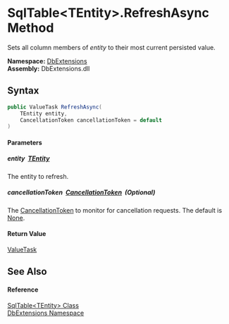 SqlTable&lt;TEntity>.RefreshAsync Method
========================================
Sets all column members of *entity* to their most current persisted value.
  
**Namespace:** [DbExtensions][1]  
**Assembly:** DbExtensions.dll

Syntax
------

```csharp
public ValueTask RefreshAsync(
	TEntity entity,
	CancellationToken cancellationToken = default
)
```

#### Parameters

##### *entity*  [TEntity][2]
The entity to refresh.

##### *cancellationToken*  [CancellationToken][3]  (Optional)
The [CancellationToken][3] to monitor for cancellation requests. The default is [None][4].

#### Return Value
[ValueTask][5]

See Also
--------

#### Reference
[SqlTable&lt;TEntity> Class][2]  
[DbExtensions Namespace][1]  

[1]: ../README.md
[2]: README.md
[3]: https://learn.microsoft.com/dotnet/api/system.threading.cancellationtoken
[4]: https://learn.microsoft.com/dotnet/api/system.threading.cancellationtoken.none
[5]: https://learn.microsoft.com/dotnet/api/system.threading.tasks.valuetask